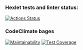 ### Hexlet tests and linter status:
[![Actions Status](https://github.com/IvanZezyukin/frontend-project-lvl2/workflows/hexlet-check/badge.svg)](https://github.com/IvanZezyukin/frontend-project-lvl2/actions)

### CodeClimate bages
[![Maintainability](https://api.codeclimate.com/v1/badges/78beace51748336e74e5/maintainability)](https://codeclimate.com/github/IvanZezyukin/frontend-project-lvl2/maintainability)
[![Test Coverage](https://api.codeclimate.com/v1/badges/78beace51748336e74e5/test_coverage)](https://codeclimate.com/github/IvanZezyukin/frontend-project-lvl2/test_coverage)
